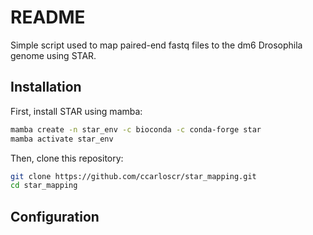 # README

Simple script used to map paired-end fastq files to the dm6 Drosophila genome using STAR.


## Installation

First, install STAR using mamba:
```bash
mamba create -n star_env -c bioconda -c conda-forge star
mamba activate star_env
```

Then, clone this repository:
```bash
git clone https://github.com/ccarloscr/star_mapping.git
cd star_mapping
```

## Configuration




